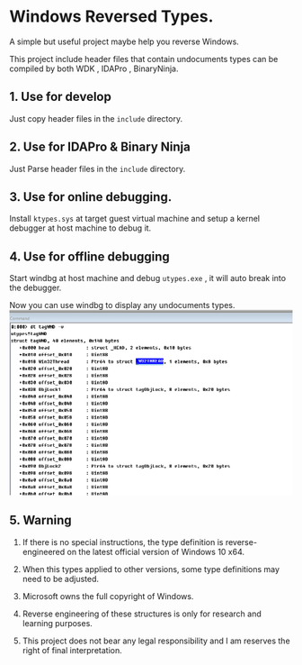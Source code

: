 # Windows Reversed Types.
A simple but useful project maybe help you reverse Windows. 

This project include header files that contain undocuments types can be compiled by both WDK , IDAPro , BinaryNinja.   

## 1. Use for develop
Just copy header files in the `include` directory.      

## 2. Use for IDAPro & Binary Ninja
Just Parse header files in the `include` directory.

## 3. Use for online debugging.
Install `ktypes.sys` at target guest virtual machine and setup a kernel debugger at host machine to debug it.   

## 4. Use for offline debugging
Start windbg at host machine and debug `utypes.exe` , it will auto break into the debugger.

Now you can use windbg to display any undocuments types.    
![tagWND.png](doc/tagWND.png)

## 5. Warning
1. If there is no special instructions, the type definition is reverse-engineered on the latest official version of Windows 10 x64.   
 
2. When this types applied to other versions, some type definitions may need to be adjusted.

3. Microsoft owns the full copyright of Windows.        

3. Reverse engineering of these structures is only for research and learning purposes.   
       
4. This project does not bear any legal responsibility and I am reserves the right of final interpretation.      
   